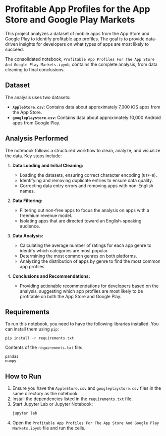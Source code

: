 
# Profitable App Profiles for the App Store and Google Play Markets

This project analyzes a dataset of mobile apps from the App Store and Google Play to identify profitable app profiles. The goal is to provide data-driven insights for developers on what types of apps are most likely to succeed.

The consolidated notebook, `Profitable App Profiles For The App Store And Google Play Markets.ipynb`, contains the complete analysis, from data cleaning to final conclusions.

## Dataset

The analysis uses two datasets:

*   **`AppleStore.csv`**: Contains data about approximately 7,000 iOS apps from the App Store.
*   **`googleplaystore.csv`**: Contains data about approximately 10,000 Android apps from Google Play.

## Analysis Performed

The notebook follows a structured workflow to clean, analyze, and visualize the data. Key steps include:

1.  **Data Loading and Initial Cleaning:**
    *   Loading the datasets, ensuring correct character encoding (`UTF-8`).
    *   Identifying and removing duplicate entries to ensure data quality.
    *   Correcting data entry errors and removing apps with non-English names.

2.  **Data Filtering:**
    *   Filtering out non-free apps to focus the analysis on apps with a freemium revenue model.
    *   Isolating apps that are directed toward an English-speaking audience.

3.  **Data Analysis:**
    *   Calculating the average number of ratings for each app genre to identify which categories are most popular.
    *   Determining the most common genres on both platforms.
    *   Analyzing the distribution of apps by genre to find the most common app profiles.

4.  **Conclusions and Recommendations:**
    *   Providing actionable recommendations for developers based on the analysis, suggesting which app profiles are most likely to be profitable on both the App Store and Google Play.

## Requirements

To run this notebook, you need to have the following libraries installed. You can install them using `pip`:

```
pip install -r requirements.txt
```

Contents of the `requirements.txt` file:

```
pandas
numpy
```

## How to Run

1.  Ensure you have the `AppleStore.csv` and `googleplaystore.csv` files in the same directory as the notebook.
2.  Install the dependencies listed in the `requirements.txt` file.
3.  Start Jupyter Lab or Jupyter Notebook:
    ```bash
    jupyter lab
    ```
4.  Open the `Profitable App Profiles For The App Store And Google Play Markets.ipynb` file and run the cells.
